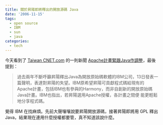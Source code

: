 ```yaml
---
title: 關於昇陽即將釋出的開放源碼 Java
date: '2006-11-15'
tags:
  - open source
  - IBM
  - sun
  - java
categories:
  - tech
---
```

今天看到了 [Taiwan CNET.com](http://taiwan.cnet.com/) 的一則新聞 [Apache計畫緊跟Java作調整](http://taiwan.cnet.com/news/software/0,2000064574,20111710,00.htm)，最後提到：  

> 過去兩年不斷呼籲昇陽釋出Java為開放原始碼軟體的IBM公司，13日發表一篇聲明，表達對昇陽的失望。IBM原希望昇陽可貢獻程式碼給現有的 Apache計畫，包括IBM也有參與的Harmony，而非自創新的開放原始碼Java計畫。IBM也指出，若昇陽選用Apache授權，各計畫之間便 能更輕鬆地分享程式碼。

覺得 IBM 在找麻煩。先前大聲嚷嚷說要昇陽開放源碼，接著昇陽即將用 GPL 釋出 Java，結果現在連用什麼授權都要管，真不知道該說什麼。
